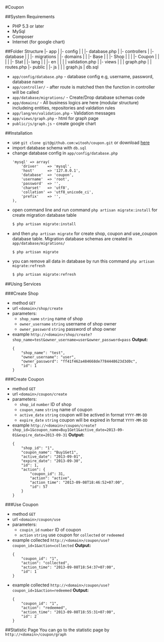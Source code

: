 #Coupon


##System Requirements
- PHP 5.3 or later
- MySql
- Composer
- Internet (for google chart)

##Folder Structure
    |- app
    |  |- config
    |  |  |- database.php
    |  |- controllers
    |  |- database
    |  |  |- migrations
    |  |- domains
    |  |  |- Base
    |  |  |- Shop
    |  |  |  |- Coupon
    |  |  |  |  |- Stat
    |  |- lang
    |  |  |- en
    |  |  |  | validation.php
    |  |- views
    |  |  | graph.php
    |  | routes.php
    |- public
    |  |- js
    |  |  | graph.js
    | db.sql
    
- `app/config/database.php` - database config e.g, username, password, database name
- `app/controller/` - after route is matched then the function in controller will be called
- `app/database/migrations/` - Create/Drop database schemas code
- `app/domains/` - All business logics are here (modular structure) includeing entities, repositories and valdation rules
- `app/lang/en/validation.php` - Validation messages
- `app/views/graph.php` - html for graph page
- `public/js/graph.js` - create google chart

##Installation
- use `git clone git@github.com:witooh/coupon.git` or download [here](https://github.com/witooh/coupon/archive/master.zip)
- import database schema with `db.sql`
- change database config in `app/config/database.php`
    ```
    'mysql' => array(
        'driver'    => 'mysql',
        'host'      => '127.0.0.1',
        'database'  => 'coupon',
        'username'  => 'root',
        'password'  => '',
        'charset'   => 'utf8',
        'collation' => 'utf8_unicode_ci',
        'prefix'    => '',
    ),
    ```
- open command line and run command `php artisan migrate:install` for create migration database table
    ```sh
    $ php artisan migrate:install
    ```
- and then `php artisan migrate` for create shop, coupon and use_coupon database table. Migration database schemas are created in `app/database/migrations/`
    ```
    $ php artisan migrate
    ```
- you can remove all data in database by run this command `php artisan migrate:refresh`
    ```sh
    $ php artisan migrate:refresh
    ```

##Using Services

###Create Shop
- method `GET`
- url `<domain>/shop/create`
- parameters:
    - `shop_name` `string` name of shop
    - `owner_username` `string` username of shop owner
    - `owner_password` `string` password of shop owner
- example `http://<domain>/shop/create?shop_name=test&owner_username=user&owner_password=pass`
**Output:**
    ```
    {
        "shop_name": "test",
        "owner_username": "user",
        "owner_password": "ff41f462a484668de7784448623d3d0c",
        "id": 1
    }
    ```

###Create Coupon
- method `GET`
- url `<domain>/coupon/create`
- parameters:
    - `shop_id` `number` ID of shop
    - `coupon_name` `string` name of coupon
    - `active_date` `string` coupon will be actived in format `YYYY-MM-DD`
    - `expire_date` `string` coupon will be expired in format `YYYY-MM-DD`
- example `http://<domain>/coupon/create?shop_id=1&coupon_name=Buy1Get1&active_date=2013-09-01&expire_date=2013-09-31`
**Output:**
    ```
    {
        "shop_id": "1",
        "coupon_name": "Buy1Get1",
        "active_date": "2013-09-01",
        "expire_date": "2013-09-30",
        "id": 1,
        "action": {
            "coupon_id": 31,
            "action": "active",
            "action_time": "2013-09-08T18:46:52+07:00",
            "id": 57
        }
    }
    ```

###Use Coupon
- method `GET`
- url `<domain>/coupon/use`
- parameters:
    - `coupin_id` `number` ID of coupon
    - `action` `string` use coupon for `collected` or `redeemed`
- example collected `http://<domain>/coupon/use?coupon_id=1&action=collected`
**Output:**
    ```
    {
        "coupon_id": "1",
        "action": "collected",
        "action_time": "2013-09-08T18:54:37+07:00",
        "id": 1
    }
    ```
- example collected `http://<domain>/coupon/use?coupon_id=1&action=redeemed`
**Output:**
    ```
    {
        "coupon_id": "1",
        "action": "redeemed",
        "action_time": "2013-09-08T18:55:31+07:00",
        "id": 2
    }
    ```

##Statistic Page
You can go to the statistic page by `http://<domain>/coupon/graph`